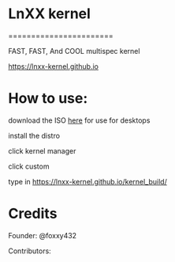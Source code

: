 # LnXX kernel
=======================

FAST, FAST, And COOL multispec kernel

https://lnxx-kernel.github.io

# How to use:

download the ISO [here](https://mirror.csclub.uwaterloo.ca/linuxmint/debian/lmde-5-cinnamon-64bit.iso) for use for desktops

install the distro

click kernel manager 

click custom

type in https://lnxx-kernel.github.io/kernel_build/

# Credits

Founder: @foxxy432

Contributors: 
